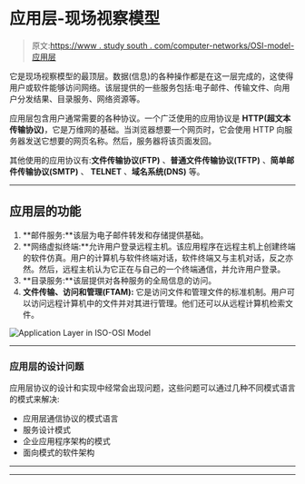 # 应用层-现场视察模型

> 原文:[https://www . study south . com/computer-networks/OSI-model-应用层](https://www.studytonight.com/computer-networks/osi-model-application-layer)

它是现场视察模型的最顶层。数据(信息)的各种操作都是在这一层完成的，这使得用户或软件能够访问网络。该层提供的一些服务包括:电子邮件、传输文件、向用户分发结果、目录服务、网络资源等。

应用层包含用户通常需要的各种协议。一个广泛使用的应用协议是 **HTTP(超文本传输协议)**，它是万维网的基础。当浏览器想要一个网页时，它会使用 HTTP 向服务器发送它想要的网页名称。然后，服务器将该页面发回。

其他使用的应用协议有:**文件传输协议(FTP)** 、**普通文件传输协议(TFTP)** 、**简单邮件传输协议(SMTP)** 、 **TELNET** 、**域名系统(DNS)** 等。

* * *

## 应用层的功能

1.  **邮件服务:**该层为电子邮件转发和存储提供基础。
2.  **网络虚拟终端:**允许用户登录远程主机。该应用程序在远程主机上创建终端的软件仿真。用户的计算机与软件终端对话，软件终端又与主机对话，反之亦然。然后，远程主机认为它正在与自己的一个终端通信，并允许用户登录。
3.  **目录服务:**该层提供对各种服务的全局信息的访问。
4.  **文件传输、访问和管理(FTAM):** 它是访问文件和管理文件的标准机制。用户可以访问远程计算机中的文件并对其进行管理。他们还可以从远程计算机检索文件。

![Application Layer in ISO-OSI Model](../Images/545f7e759e14bae98ba392365c4321b0.png)

* * *

### 应用层的设计问题

应用层协议的设计和实现中经常会出现问题，这些问题可以通过几种不同模式语言的模式来解决:

*   应用层通信协议的模式语言
*   服务设计模式
*   企业应用程序架构的模式
*   面向模式的软件架构

* * *

* * *